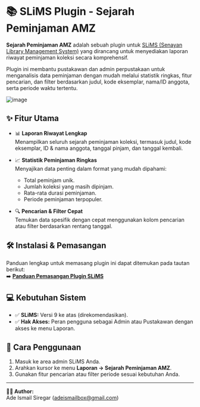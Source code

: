 # 📚 SLiMS Plugin - Sejarah Peminjaman AMZ

**Sejarah Peminjaman AMZ** adalah sebuah plugin untuk [SLiMS (Senayan Library Management System)](https://slims.web.id/web/) yang dirancang untuk menyediakan laporan riwayat peminjaman koleksi secara komprehensif.

Plugin ini membantu pustakawan dan admin perpustakaan untuk menganalisis data peminjaman dengan mudah melalui statistik ringkas, fitur pencarian, dan filter berdasarkan judul, kode eksemplar, nama/ID anggota, serta periode waktu tertentu.

![image](https://github.com/user-attachments/assets/e22d1e06-1db7-4649-8689-c9ed88c1854c)

## ✨ Fitur Utama

-   📊 **Laporan Riwayat Lengkap**  
    Menampilkan seluruh sejarah peminjaman koleksi, termasuk judul, kode eksemplar, ID & nama anggota, tanggal pinjam, dan tanggal kembali.

-   📈 **Statistik Peminjaman Ringkas**  
    Menyajikan data penting dalam format yang mudah dipahami:
    -   Total peminjam unik.
    -   Jumlah koleksi yang masih dipinjam.
    -   Rata-rata durasi peminjaman.
    -   Periode peminjaman terpopuler.

-   🔍 **Pencarian & Filter Cepat**  
    Temukan data spesifik dengan cepat menggunakan kolom pencarian atau filter berdasarkan rentang tanggal.

## 🛠️ Instalasi & Pemasangan

Panduan lengkap untuk memasang plugin ini dapat ditemukan pada tautan berikut:  
➡️ **[Panduan Pemasangan Plugin SLiMS](https://github.com/adeism/belajarslims/blob/main/belajar-pasang-plugin.md)**

## 💻 Kebutuhan Sistem

-   ✅ **SLiMS:** Versi 9 ke atas (direkomendasikan).
-   ✅ **Hak Akses:** Peran pengguna sebagai Admin atau Pustakawan dengan akses ke menu Laporan.

## 🚀 Cara Penggunaan

1.  Masuk ke area admin SLiMS Anda.
2.  Arahkan kursor ke menu **Laporan → Sejarah Peminjaman AMZ**.
3.  Gunakan fitur pencarian atau filter periode sesuai kebutuhan Anda.

---

**👨‍💻 Author:**  
Ade Ismail Siregar ([adeismailbox@gmail.com](mailto:adeismailbox@gmail.com))

